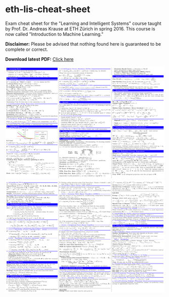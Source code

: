 # eth-lis-cheat-sheet

Exam cheat sheet for the "Learning and Intelligent Systems" course taught by Prof. Dr. Andreas Krause at ETH Zürich in spring 2016. This course is now called "Introduction to Machine Learning."

**Disclaimer:** Please be advised that nothing found here is guaranteed to be complete or correct.

**Download latest PDF:** [Click here](/document.pdf)

[![](/preview/01.png)](/document.pdf)
[![](/preview/02.png)](/document.pdf)
